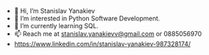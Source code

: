 - 👋 Hi, I’m Stanislav Yanakiev
- 👀 I’m interested in Python Software Development.
- 🌱 I’m currently learning SQL.
- 📫 Reach me at stanislav.yanakievv@gmail.com or 0885056970
- https://www.linkedin.com/in/stanislav-yanakiev-987328174/
